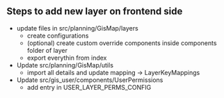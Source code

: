 ## Steps to add new layer on frontend side

- update files in src/planning/GisMap/layers
  - create configurations
  - (optional) create custom override components inside components folder of layer
  - export everythin from index
- Update src/planning/GisMap/utils
  - import all details and update mapping -> LayerKeyMappings
- Update src/gis_user/components/UserPermissions
  - add entry in USER_LAYER_PERMS_CONFIG
